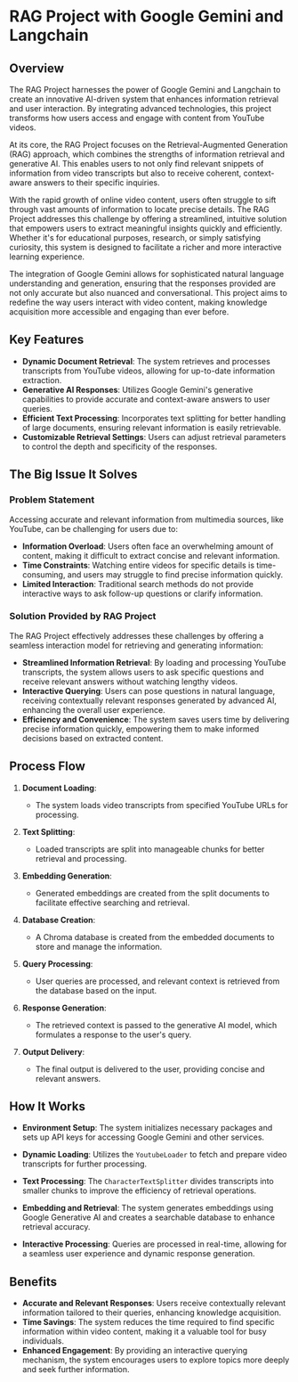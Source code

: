 # RAG Project with Google Gemini and Langchain

## Overview

The RAG Project harnesses the power of Google Gemini and Langchain to create an innovative AI-driven system that enhances information retrieval and user interaction. By integrating advanced technologies, this project transforms how users access and engage with content from YouTube videos.

At its core, the RAG Project focuses on the Retrieval-Augmented Generation (RAG) approach, which combines the strengths of information retrieval and generative AI. This enables users to not only find relevant snippets of information from video transcripts but also to receive coherent, context-aware answers to their specific inquiries.

With the rapid growth of online video content, users often struggle to sift through vast amounts of information to locate precise details. The RAG Project addresses this challenge by offering a streamlined, intuitive solution that empowers users to extract meaningful insights quickly and efficiently. Whether it's for educational purposes, research, or simply satisfying curiosity, this system is designed to facilitate a richer and more interactive learning experience.

The integration of Google Gemini allows for sophisticated natural language understanding and generation, ensuring that the responses provided are not only accurate but also nuanced and conversational. This project aims to redefine the way users interact with video content, making knowledge acquisition more accessible and engaging than ever before.

## Key Features

- **Dynamic Document Retrieval**: The system retrieves and processes transcripts from YouTube videos, allowing for up-to-date information extraction.
- **Generative AI Responses**: Utilizes Google Gemini's generative capabilities to provide accurate and context-aware answers to user queries.
- **Efficient Text Processing**: Incorporates text splitting for better handling of large documents, ensuring relevant information is easily retrievable.
- **Customizable Retrieval Settings**: Users can adjust retrieval parameters to control the depth and specificity of the responses.

## The Big Issue It Solves

### Problem Statement

Accessing accurate and relevant information from multimedia sources, like YouTube, can be challenging for users due to:

- **Information Overload**: Users often face an overwhelming amount of content, making it difficult to extract concise and relevant information.
- **Time Constraints**: Watching entire videos for specific details is time-consuming, and users may struggle to find precise information quickly.
- **Limited Interaction**: Traditional search methods do not provide interactive ways to ask follow-up questions or clarify information.

### Solution Provided by RAG Project

The RAG Project effectively addresses these challenges by offering a seamless interaction model for retrieving and generating information:

- **Streamlined Information Retrieval**: By loading and processing YouTube transcripts, the system allows users to ask specific questions and receive relevant answers without watching lengthy videos.
- **Interactive Querying**: Users can pose questions in natural language, receiving contextually relevant responses generated by advanced AI, enhancing the overall user experience.
- **Efficiency and Convenience**: The system saves users time by delivering precise information quickly, empowering them to make informed decisions based on extracted content.

## Process Flow

1. **Document Loading**: 
   - The system loads video transcripts from specified YouTube URLs for processing.

2. **Text Splitting**: 
   - Loaded transcripts are split into manageable chunks for better retrieval and processing.

3. **Embedding Generation**: 
   - Generated embeddings are created from the split documents to facilitate effective searching and retrieval.

4. **Database Creation**: 
   - A Chroma database is created from the embedded documents to store and manage the information.

5. **Query Processing**: 
   - User queries are processed, and relevant context is retrieved from the database based on the input.

6. **Response Generation**: 
   - The retrieved context is passed to the generative AI model, which formulates a response to the user's query.

7. **Output Delivery**: 
   - The final output is delivered to the user, providing concise and relevant answers.

## How It Works

- **Environment Setup**: The system initializes necessary packages and sets up API keys for accessing Google Gemini and other services.
  
- **Dynamic Loading**: Utilizes the `YoutubeLoader` to fetch and prepare video transcripts for further processing.

- **Text Processing**: The `CharacterTextSplitter` divides transcripts into smaller chunks to improve the efficiency of retrieval operations.

- **Embedding and Retrieval**: The system generates embeddings using Google Generative AI and creates a searchable database to enhance retrieval accuracy.

- **Interactive Processing**: Queries are processed in real-time, allowing for a seamless user experience and dynamic response generation.

## Benefits

- **Accurate and Relevant Responses**: Users receive contextually relevant information tailored to their queries, enhancing knowledge acquisition.
- **Time Savings**: The system reduces the time required to find specific information within video content, making it a valuable tool for busy individuals.
- **Enhanced Engagement**: By providing an interactive querying mechanism, the system encourages users to explore topics more deeply and seek further information.
